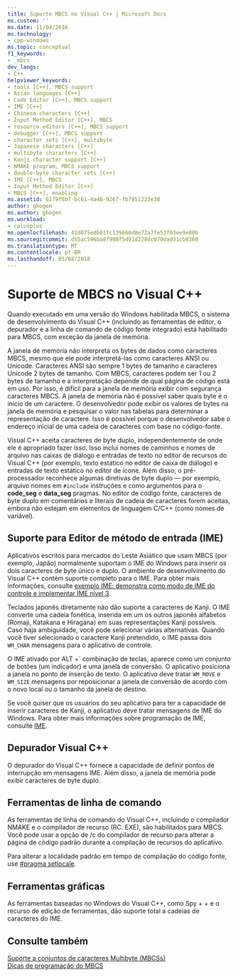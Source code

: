 ```yaml
---
title: Suporte MBCS no Visual C++ | Microsoft Docs
ms.custom: ''
ms.date: 11/04/2016
ms.technology:
- cpp-windows
ms.topic: conceptual
f1_keywords:
- _mbcs
dev_langs:
- C++
helpviewer_keywords:
- tools [C++], MBCS support
- Asian languages [C++]
- Code Editor [C++], MBCS support
- IME [C++]
- Chinese characters [C++]
- Input Method Editor [C++], MBCS
- resource editors [C++], MBCS support
- debugger [C++], MBCS support
- character sets [C++], multibyte
- Japanese characters [C++]
- multibyte characters [C++]
- Kanji character support [C++]
- NMAKE program, MBCS support
- double-byte character sets [C++]
- IME [C++], MBCS
- Input Method Editor [C++]
- MBCS [C++], enabling
ms.assetid: 6179f6b7-bc61-4a48-9267-fb7951223e38
author: ghogen
ms.author: ghogen
ms.workload:
- cplusplus
ms.openlocfilehash: 41d075edb01fc139660d8e72a7fe53f03ee9e80b
ms.sourcegitcommit: d55ac596ba8f908f5d91d228dc070dad31cb8360
ms.translationtype: MT
ms.contentlocale: pt-BR
ms.lasthandoff: 05/08/2018
---
```

# <a name="mbcs-support-in-visual-c"></a>Suporte de MBCS no Visual C++
Quando executado em uma versão do Windows habilitada MBCS, o sistema de desenvolvimento do Visual C++ (incluindo as ferramentas de editor, o depurador e a linha de comando de código fonte integrado) está habilitado para MBCS, com exceção da janela de memória.  
  
 A janela de memória não interpreta os bytes de dados como caracteres MBCS, mesmo que ele pode interpretá-las como caracteres ANSI ou Unicode. Caracteres ANSI são sempre 1 bytes de tamanho e caracteres Unicode 2 bytes de tamanho. Com MBCS, caracteres podem ser 1 ou 2 bytes de tamanho e a interpretação depende de qual página de código está em uso. Por isso, é difícil para a janela de memória exibir com segurança caracteres MBCS. A janela de memória não é possível saber quais byte é o início de um caractere. O desenvolvedor pode exibir os valores de bytes na janela de memória e pesquisar o valor nas tabelas para determinar a representação de caractere. Isso é possível porque o desenvolvedor sabe o endereço inicial de uma cadeia de caracteres com base no código-fonte.  
  
 Visual C++ aceita caracteres de byte duplo, independentemente de onde ele é apropriado fazer isso. Isso inclui nomes de caminhos e nomes de arquivo nas caixas de diálogo e entradas de texto no editor de recursos do Visual C++ (por exemplo, texto estático no editor de caixa de diálogo) e entradas de texto estático no editor de ícone. Além disso, o pré-processador reconhece algumas diretivas de byte duplo — por exemplo, arquivo nomes em `#include` instruções e como argumentos para o **code_seg** e **data_seg** pragmas. No editor de código fonte, caracteres de byte duplo em comentários e literais de cadeia de caracteres forem aceitas, embora não estejam em elementos de linguagem C/C++ (como nomes de variável).  
  
##  <a name="_core_support_for_the_input_method_editor_.28.ime.29"></a> Suporte para Editor de método de entrada (IME)  
 Aplicativos escritos para mercados do Leste Asiático que usam MBCS (por exemplo, Japão) normalmente suportam o IME do Windows para inserir os dois caracteres de byte único e duplo. O ambiente de desenvolvimento do Visual C++ contém suporte completo para o IME. Para obter mais informações, consulte [exemplo IME: demonstra como modo de IME do controle e implementar IME nível 3](http://msdn.microsoft.com/en-us/87ebdf65-cef0-451d-a6fc-d5fb64178b14).  
  
 Teclados japonês diretamente não dão suporte a caracteres de Kanji. O IME converte uma cadeia fonética, inserida em um os outros japonês alfabetos (Romaji, Katakana e Hiragana) em suas representações Kanji possíveis. Caso haja ambiguidade, você pode selecionar várias alternativas. Quando você tiver selecionado o caractere Kanji pretendido, o IME passa dois `WM_CHAR` mensagens para o aplicativo de controle.  
  
 O IME ativado por ALT +\` combinação de teclas, aparece como um conjunto de botões (um indicador) e uma janela de conversão. O aplicativo posiciona a janela no ponto de inserção de texto. O aplicativo deve tratar `WM_MOVE` e `WM_SIZE` mensagens por reposicionar a janela de conversão de acordo com o novo local ou o tamanho da janela de destino.  
  
 Se você quiser que os usuários do seu aplicativo para ter a capacidade de inserir caracteres de Kanji, o aplicativo deve tratar mensagens de IME do Windows. Para obter mais informações sobre programação de IME, consulte [IME](https://msdn.microsoft.com/en-us/library/ms776145.aspx).  
  
## <a name="visual-c-debugger"></a>Depurador Visual C++  
 O depurador do Visual C++ fornece a capacidade de definir pontos de interrupção em mensagens IME. Além disso, a janela de memória pode exibir caracteres de byte duplo.  
  
## <a name="command-line-tools"></a>Ferramentas de linha de comando  
 As ferramentas de linha de comando do Visual C++, incluindo o compilador NMAKE e o compilador de recurso (RC. EXE), são habilitados para MBCS. Você pode usar a opção de /c do compilador de recurso para alterar a página de código padrão durante a compilação de recursos do aplicativo.  
  
 Para alterar a localidade padrão em tempo de compilação do código fonte, use [#pragma setlocale](../preprocessor/setlocale.md).  
  
## <a name="graphical-tools"></a>Ferramentas gráficas  
 As ferramentas baseadas no Windows do Visual C++, como Spy + + e o recurso de edição de ferramentas, dão suporte total a cadeias de caracteres do IME.  
  
## <a name="see-also"></a>Consulte também  
 [Suporte a conjuntos de caracteres Multibyte (MBCSs)](../text/support-for-multibyte-character-sets-mbcss.md)   
 [Dicas de programação do MBCS](../text/mbcs-programming-tips.md)